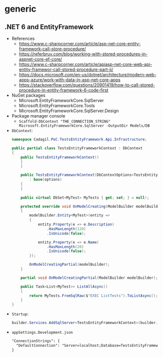 # generic

## .NET 6 and EntityFramework
- References
  - https://www.c-sharpcorner.com/article/asp-net-core-entity-framework-call-store-procedure/
  - https://referbruv.com/blog/working-with-stored-procedures-in-aspnet-core-ef-core/
  - https://www.c-sharpcorner.com/article/apiasp-net-core-web-api-entity-framewor-call-stored-procedure-part-ii/
  - https://docs.microsoft.com/en-us/dotnet/architecture/modern-web-apps-azure/work-with-data-in-asp-net-core-apps
  - https://stackoverflow.com/questions/20901419/how-to-call-stored-procedure-in-entity-framework-6-code-first
- NuGet packages
  - Microsoft.EntityFrameworkCore.SqlServer
  - Microsoft.EntityFrameworkCore.Tools
  - Microsoft.EntityFrameworkCore.SqlServer.Design
- Package manager console
  - `Scaffold-DbContext "THE_CONNECTION_STRING" Microsoft.EntityFrameworkCore.SqlServer -OutputDir Models/DB`
- `DbContext`:
  ```csharp
  namespace Cadagil.PoC.TestsEntityFramework.Api.Infrastructure;

  public partial class TestsEntityFrameworkContext : DbContext
  {
      public TestsEntityFrameworkContext()
      {
      }

      public TestsEntityFrameworkContext(DbContextOptions<TestsEntityFrameworkContext> options)
          : base(options)
      {
      }
   
      public virtual DbSet<MyTest> MyTests { get; set; } = null!;
  
      protected override void OnModelCreating(ModelBuilder modelBuilder)
      {
          modelBuilder.Entity<MyTest>(entity =>
          {
              entity.Property(e => e.Description)
                  .HasMaxLength(120)
                  .IsUnicode(false);

              entity.Property(e => e.Name)
                  .HasMaxLength(20)
                  .IsUnicode(false);
          });

          OnModelCreatingPartial(modelBuilder);
      }

      partial void OnModelCreatingPartial(ModelBuilder modelBuilder);

      public Task<List<MyTest>> ListAllAsync()
      {
          return MyTests.FromSqlRaw($"EXEC ListTests").ToListAsync();
      }
  }
  ```
- `Startup`:
  ```csharp
  builder.Services.AddSqlServer<TestsEntityFrameworkContext>(builder.Configuration.GetConnectionString("DefaultConnection"));
  ```
- `appSettings.Development.json`
  ```xml
  "ConnectionStrings": {
    "DefaultConnection": "Server=localhost;Database=TestsEntityFramework;User Id=sa;Password=Pa55w0rd;"
  }
  ```
